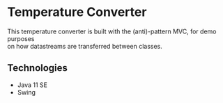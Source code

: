 # Temperature Converter

This temperature converter is built with the (anti)-pattern MVC, for demo purposes<br>
on how datastreams are transferred between classes.

## Technologies

* Java 11 SE
* Swing